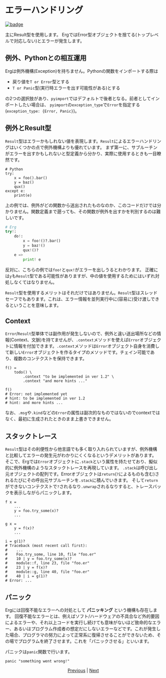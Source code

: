 # エラーハンドリング

[![badge](https://img.shields.io/endpoint.svg?url=https%3A%2F%2Fgezf7g7pd5.execute-api.ap-northeast-1.amazonaws.com%2Fdefault%2Fsource_up_to_date%3Fowner%3Derg-lang%26repos%3Derg%26ref%3Dmain%26path%3Ddoc/EN/syntax/31_error_handling.md%26commit_hash%3De959b3e54bfa8cee4929743b0193a129e7525c61)](https://gezf7g7pd5.execute-api.ap-northeast-1.amazonaws.com/default/source_up_to_date?owner=erg-lang&repos=erg&ref=main&path=doc/EN/syntax/31_error_handling.md&commit_hash=e959b3e54bfa8cee4929743b0193a129e7525c61)

主にResult型を使用します。
ErgではError型オブジェクトを捨てる(トップレベルで対応しない)とエラーが発生します。

## 例外、Pythonとの相互運用

Ergは例外機構(Exception)を持ちません。Pythonの関数をインポートする際は

* 戻り値を`T or Error`型とする
* `T or Panic`型(実行時エラーを出す可能性がある)とする

の2つの選択肢があり、`pyimport`ではデフォルトで後者となる。前者としてインポートしたい場合は、
`pyimport`の`exception_type`で`Error`を指定する(`exception_type: {Error, Panic}`)。

## 例外とResult型

`Result`型はエラーかもしれない値を表現します。`Result`によるエラーハンドリングはいくつかの点で例外機構よりも優れています。
まず第一に、サブルーチンがエラーを出すかもしれないと型定義から分かり、実際に使用するときも一目瞭然です。

```python,checker_ignore
# Python
try:
    x = foo().bar()
    y = baz()
    qux()
except e:
    print(e)
```

上の例では、例外がどの関数から送出されたものなのか、このコードだけでは分かりません。関数定義まで遡っても、その関数が例外を出すかを判別するのは難しいです。

```python
# Erg
try!:
    do!:
        x = foo!()?.bar()
        y = baz!()
        qux!()?
    e =>
        print! e
```

反対に、こちらの例では`foo!`と`qux!`がエラーを出しうるとわかります。
正確には`y`も`Result`型である可能性がありますが、中の値を使用するためにはいずれ対処しなくてはなりません。

`Result`型を使用するメリットはそれだけではありません。`Result`型はスレッドセーフでもあります。これは、エラー情報を並列実行中に(容易に)受け渡しできるということを意味します。

## Context

`Error`/`Result`型単体では副作用が発生しないので、例外と違い送出場所などの情報(Context、文脈)を持てませんが、`.context`メソッドを使えば`Error`オブジェクトに情報を付加できます。`.context`メソッドは`Error`オブジェクト自身を消費して新しい`Error`オブジェクトを作るタイプのメソッドです。チェイン可能であり、複数のコンテクストを保持できます。

```python,checker_ignore
f() =
    todo() \
        .context "to be implemented in ver 1.2" \
        .context "and more hints ..."

f()
# Error: not implemented yet
# hint: to be implemented in ver 1.2
# hint: and more hints ...
```

なお、`.msg`や`.kind`などの`Error`の属性は副次的なものではないのでcontextではなく、最初に生成されたときのまま上書きできません。

## スタックトレース

`Result`型はその利便性から他言語でも多く取り入れられていますが、例外機構と比較してエラーの発生元がわかりにくくなるというデメリットがあります。
そこで、Ergでは`Error`オブジェクトに`.stack`という属性を持たせており、擬似的に例外機構のようなスタックトレースを再現しています。
`.stack`は呼び出し元オブジェクトの配列です。Errorオブジェクトは`return`(`?`によるものも含む)されるたびにその呼出元サブルーチンを`.stack`に積んでいきます。
そして`return`ができないコンテクストで`?`されるなり`.unwrap`されるなりすると、トレースバックを表示しながらパニックします。

```python,checker_ignore
f x =
    ...
    y = foo.try_some(x)?
    ...

g x =
    y = f(x)?
    ...

i = g(1)?
# Traceback (most recent call first):
#    ...
#    Foo.try_some, line 10, file "foo.er"
#    10 | y = foo.try_some(x)?
#    module::f, line 23, file "foo.er"
#    23 | y = f(x)?
#    module::g, line 40, file "foo.er"
#    40 | i = g(1)?
# Error: ...
```

## パニック

Ergには回復不能なエラーへの対処として __パニッキング__ という機構も存在します。
回復不能なエラーとは、例えばソフト/ハードウェアの不具合など外的要因によるエラーや、それ以上コードを実行し続けても意味がないほど致命的なエラー、あるいはプログラム作成者の想定だにしないエラーなどです。これが発生した場合、プログラマの努力によって正常系に復帰させることができないため、その場でプログラムを終了させます。これを「パニックさせる」といいます。

パニックは`panic`関数で行います。

```python,checker_ignore
panic "something went wrong!"
```

<p align='center'>
    <a href='./31_decorator.md'>Previous</a> | <a href='./33_pipeline.md'>Next</a>
</p>
